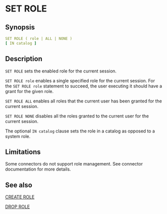 # SET ROLE

## Synopsis

```yaml
SET ROLE ( role | ALL | NONE )
[ IN catalog ]
```

## Description

`SET ROLE` sets the enabled role for the current session.

`SET ROLE role` enables a single specified role for the current session. For the `SET ROLE role` statement to succeed, the user executing it should have a grant for the given role.

`SET ROLE ALL` enables all roles that the current user has been granted for the current session.

`SET ROLE NONE` disables all the roles granted to the current user for the current session.

The optional `IN catalog` clause sets the role in a catalog as opposed to a system role.

## Limitations

Some connectors do not support role management. See connector documentation for more details.

## See also

[CREATE ROLE](./create_role.md) 

[DROP ROLE](./drop_role.md) 

<!--[GRANT ROLES](./grant_roles.md)--> 

<!--[REVOKE ROLES](./revoke_roles.md)-->